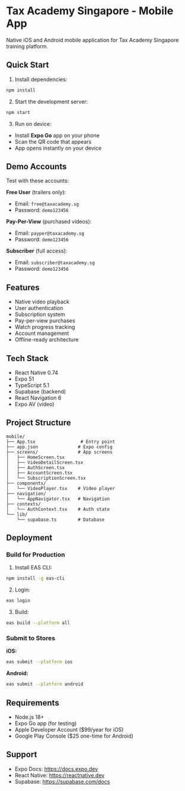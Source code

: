 # Tax Academy Singapore - Mobile App

Native iOS and Android mobile application for Tax Academy Singapore training platform.

## Quick Start

1. Install dependencies:
```bash
npm install
```

2. Start the development server:
```bash
npm start
```

3. Run on device:
- Install **Expo Go** app on your phone
- Scan the QR code that appears
- App opens instantly on your device

## Demo Accounts

Test with these accounts:

**Free User** (trailers only):
- Email: `free@taxacademy.sg`
- Password: `demo123456`

**Pay-Per-View** (purchased videos):
- Email: `payper@taxacademy.sg`
- Password: `demo123456`

**Subscriber** (full access):
- Email: `subscriber@taxacademy.sg`
- Password: `demo123456`

## Features

- Native video playback
- User authentication
- Subscription system
- Pay-per-view purchases
- Watch progress tracking
- Account management
- Offline-ready architecture

## Tech Stack

- React Native 0.74
- Expo 51
- TypeScript 5.1
- Supabase (backend)
- React Navigation 6
- Expo AV (video)

## Project Structure

```
mobile/
├── App.tsx                 # Entry point
├── app.json               # Expo config
├── screens/               # App screens
│   ├── HomeScreen.tsx
│   ├── VideoDetailScreen.tsx
│   ├── AuthScreen.tsx
│   ├── AccountScreen.tsx
│   └── SubscriptionScreen.tsx
├── components/
│   └── VideoPlayer.tsx    # Video player
├── navigation/
│   └── AppNavigator.tsx   # Navigation
├── contexts/
│   └── AuthContext.tsx    # Auth state
└── lib/
    └── supabase.ts        # Database
```

## Deployment

### Build for Production

1. Install EAS CLI:
```bash
npm install -g eas-cli
```

2. Login:
```bash
eas login
```

3. Build:
```bash
eas build --platform all
```

### Submit to Stores

**iOS:**
```bash
eas submit --platform ios
```

**Android:**
```bash
eas submit --platform android
```

## Requirements

- Node.js 18+
- Expo Go app (for testing)
- Apple Developer Account ($99/year for iOS)
- Google Play Console ($25 one-time for Android)

## Support

- Expo Docs: https://docs.expo.dev
- React Native: https://reactnative.dev
- Supabase: https://supabase.com/docs
